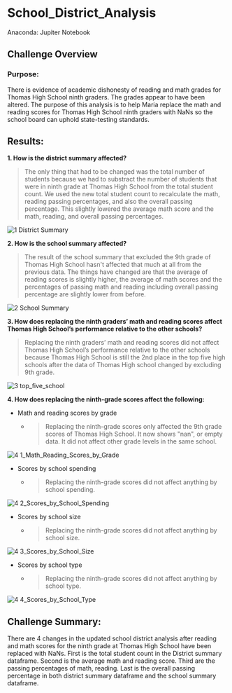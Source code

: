 # School_District_Analysis
Anaconda: Jupiter Notebook

## Challenge Overview

### Purpose:
   There is evidence of academic dishonesty of reading and math grades for Thomas High School ninth graders. The grades appear to have been altered. The purpose of this analysis is to help Maria replace the math and reading scores for Thomas High School ninth graders with NaNs so the school board can uphold state-testing standards.
	
	
	
## Results: 

**1. How is the district summary affected?**

   > The only thing that had to be changed was the total number of students because we had to substract the number of students that were in ninth grade at Thomas High School from the total student count. We used the new total student count to recalculate the math, reading passing percentages, and also the overall passing percentage. This slightly lowered the average math score and the math, reading, and overall passing percentages.
    
![1 District Summary](https://user-images.githubusercontent.com/89308251/133859142-c42d9880-07a4-44c3-a164-7497f0be18d2.png)

 
 
**2.  How is the school summary affected?**

   > The result of the school summary that excluded the 9th grade of Thomas High School hasn't affected that much at all from the previous data. The things have changed are that the average of reading scores is slightly higher, the average of math scores and the percentages of passing math and reading including overall passing percentage are slightly lower from before.
    
![2 School Summary](https://user-images.githubusercontent.com/89308251/133859168-8f51b889-ef3b-42d0-9623-4d99e8569ce6.png)
    
	
  
**3. How does replacing the ninth graders’ math and reading scores affect Thomas High School’s performance relative to the other schools?**

   > Replacing the ninth graders’ math and reading scores did not affect Thomas High School’s performance relative to the other schools because Thomas High School is still the 2nd place in the top five high schools after the data of Thomas High school changed by excluding 9th grade.

![3 top_five_school](https://user-images.githubusercontent.com/89308251/133859181-f89fd268-860c-45fd-90ab-b78628ff2f1c.png)



**4. How does replacing the ninth-grade scores affect the following:**


- Math and reading scores by grade
        
	- > Replacing the ninth-grade scores only affected the 9th grade scores of Thomas High School. It now shows "nan", or empty data. It did not affect other grade levels in the same school.
	
![4 1_Math_Reading_Scores_by_Grade](https://user-images.githubusercontent.com/89308251/133859231-3008c240-b629-4d4a-b133-c070dd82728c.png)


- Scores by school spending
    
	- > Replacing the ninth-grade scores did not affect anything by school spending.
	
![4 2_Scores_by_School_Spending](https://user-images.githubusercontent.com/89308251/133859235-c0036659-59ee-41df-8d2d-f992f00f9165.png)
    
    
- Scores by school size
    
	- > Replacing the ninth-grade scores did not affect anything by school size.

![4 3_Scores_by_School_Size](https://user-images.githubusercontent.com/89308251/133859243-cde2cef4-2229-4e54-98a3-eff683f768f1.png)
    
    
- Scores by school type
    
	- > Replacing the ninth-grade scores did not affect anything by school type.
      
 ![4 4_Scores_by_School_Type](https://user-images.githubusercontent.com/89308251/133859252-80c04b2e-10da-4604-8587-039e3cc33227.png)
    
        
    

## Challenge Summary: 

   There are 4 changes in the updated school district analysis after reading and math scores for the ninth grade at Thomas High School have been replaced with NaNs. First is the total student count in the District summary dataframe. Second is the average math and reading score. Third are the passing percentages of math, reading. Last is the overall passing percentage in both district summary dataframe and the school summary dataframe.
   

